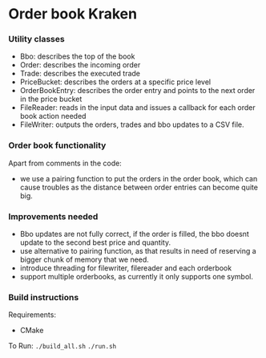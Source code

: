 # Order book Kraken

### Utility classes
- Bbo: describes the top of the book
- Order: describes the incoming order
- Trade: describes the executed trade
- PriceBucket: describes the orders at a specific price level
- OrderBookEntry: describes the order entry and points to the next order in the price bucket
- FileReader: reads in the input data and issues a callback for each order book action needed
- FileWriter: outputs the orders, trades and bbo updates to a CSV file.

### Order book functionality
Apart from comments in the code:
- we use a pairing function to put the orders in the order book, which can cause troubles as the distance between order entries can become quite
big.


### Improvements needed
- Bbo updates are not fully correct, if the order is filled, the bbo doesnt update to the second best price and quantity.
- use alternative to pairing function, as that results in need of reserving a bigger chunk of memory that we need.
- introduce threading for filewriter, filereader and each orderbook
- support multiple orderbooks, as currently it only supports one symbol.

### Build instructions

Requirements:
- CMake

To Run:
`./build_all.sh`
`./run.sh`